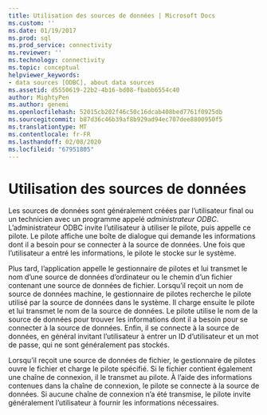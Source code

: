 ```yaml
---
title: Utilisation des sources de données | Microsoft Docs
ms.custom: ''
ms.date: 01/19/2017
ms.prod: sql
ms.prod_service: connectivity
ms.reviewer: ''
ms.technology: connectivity
ms.topic: conceptual
helpviewer_keywords:
- data sources [ODBC], about data sources
ms.assetid: d5550619-22b2-4b16-bd08-fbabb6554c40
author: MightyPen
ms.author: genemi
ms.openlocfilehash: 52015cb202f46c50c16dcab408bed7761f0925db
ms.sourcegitcommit: b87d36c46b39af8b929ad94ec707dee8800950f5
ms.translationtype: MT
ms.contentlocale: fr-FR
ms.lasthandoff: 02/08/2020
ms.locfileid: "67951805"
---
```

# <a name="using-data-sources"></a>Utilisation des sources de données
Les sources de données sont généralement créées par l’utilisateur final ou un technicien avec un programme appelé *administrateur ODBC*. L’administrateur ODBC invite l’utilisateur à utiliser le pilote, puis appelle ce pilote. Le pilote affiche une boîte de dialogue qui demande les informations dont il a besoin pour se connecter à la source de données. Une fois que l’utilisateur a entré les informations, le pilote le stocke sur le système.  
  
 Plus tard, l’application appelle le gestionnaire de pilotes et lui transmet le nom d’une source de données d’ordinateur ou le chemin d’un fichier contenant une source de données de fichier. Lorsqu’il reçoit un nom de source de données machine, le gestionnaire de pilotes recherche le pilote utilisé par la source de données dans le système. Il charge ensuite le pilote et lui transmet le nom de la source de données. Le pilote utilise le nom de la source de données pour trouver les informations dont il a besoin pour se connecter à la source de données. Enfin, il se connecte à la source de données, en général invitant l’utilisateur à entrer un ID d’utilisateur et un mot de passe, qui ne sont généralement pas stockés.  
  
 Lorsqu’il reçoit une source de données de fichier, le gestionnaire de pilotes ouvre le fichier et charge le pilote spécifié. Si le fichier contient également une chaîne de connexion, il le transmet au pilote. À l’aide des informations contenues dans la chaîne de connexion, le pilote se connecte à la source de données. Si aucune chaîne de connexion n’a été transmise, le pilote invite généralement l’utilisateur à fournir les informations nécessaires.
